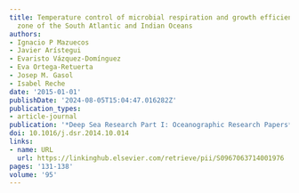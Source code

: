 ```yaml
---
title: Temperature control of microbial respiration and growth efficiency in the mesopelagic
  zone of the South Atlantic and Indian Oceans
authors:
- Ignacio P Mazuecos
- Javier Arístegui
- Evaristo Vázquez-Domínguez
- Eva Ortega-Retuerta
- Josep M. Gasol
- Isabel Reche
date: '2015-01-01'
publishDate: '2024-08-05T15:04:47.016282Z'
publication_types:
- article-journal
publication: '*Deep Sea Research Part I: Oceanographic Research Papers*'
doi: 10.1016/j.dsr.2014.10.014
links:
- name: URL
  url: https://linkinghub.elsevier.com/retrieve/pii/S0967063714001976
pages: '131-138'
volume: '95'
---
```

